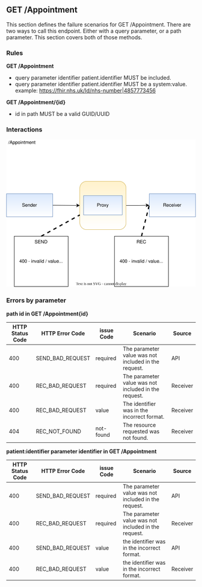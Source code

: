 ## GET /Appointment
This section defines the failure scenarios for GET /Appointment. There are two ways to call this endpoint. Either with a query parameter, or a path parameter. This section covers both of those methods.

### Rules

**GET /Appointment**
* query parameter identifier patient.identifier MUST be included.
* query parameter identifier patient.identifier MUST be a system:value. example: https://fhir.nhs.uk/Id/nhs-number|4857773456

**GET /Appointment/{id}**
* id in path MUST be a valid GUID/UUID

### Interactions

  ![BaRS FHIR API end-to-end process](https://raw.githubusercontent.com/NHSDigital/booking-and-referral-media/master/src/images/FailureScenarios/Appt-FailureScenarios-1.0.0.svg)
  
### Errors by parameter
**path id in GET /Appointment{id}**

| HTTP Status Code | HTTP Error Code  | issue Code | Scenario                                                                                      | Source   |
|------------------|------------------|------------|-----------------------------------------------------------------------------------------------|----------|
| 400              | SEND_BAD_REQUEST | required   | The parameter value was not included in the request.                                          | API      |
| 400              | REC_BAD_REQUEST  | required   | The parameter value was not included in the request.                                          | Receiver |
| 400              | REC_BAD_REQUEST  | value      | The identifier was in the incorrect format.                                                   | Receiver |
| 404              | REC_NOT_FOUND    | not-found  | The resource requested was not found.                                                         | Receiver |

**patient:identifier parameter identifier in GET /Appointment**

| HTTP Status Code | HTTP Error Code  | issue Code | Scenario                                                                                      | Source   |
|------------------|------------------|------------|-----------------------------------------------------------------------------------------------|----------|
| 400              | SEND_BAD_REQUEST | required   | The parameter value was not included in the request.                                          | API      |
| 400              | REC_BAD_REQUEST  | required   | The parameter value was not included in the request.                                          | Receiver |
| 400              | SEND_BAD_REQUEST | value      | the identifier was in the incorrect format.                                                   | API      |
| 400              | REC_BAD_REQUEST  | value      | the identifier was in the incorrect format.                                                   | Receiver |
